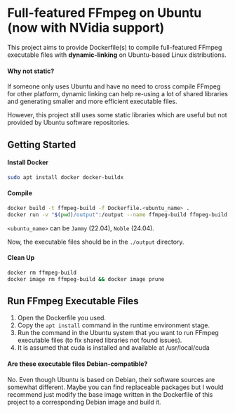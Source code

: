 Full-featured FFmpeg on Ubuntu (now with NVidia support)
==========

This project aims to provide Dockerfile(s) to compile full-featured FFmpeg executable files with **dynamic-linking** on Ubuntu-based Linux distributions.

#### Why not static?

If someone only uses Ubuntu and have no need to cross compile FFmpeg for other platform, dynamic linking can help re-using a lot of shared libraries and generating smaller and more efficient executable files.

However, this project still uses some static libraries which are useful but not provided by Ubuntu software repositories.

## Getting Started

#### Install Docker

```bash
sudo apt install docker docker-buildx
```

#### Compile

```bash
docker build -t ffmpeg-build -f Dockerfile.<ubuntu_name> .
docker run -v "$(pwd)/output":/output --name ffmpeg-build ffmpeg-build
```

`<ubuntu_name>` can be `Jammy` (22.04), `Noble` (24.04).

Now, the executable files should be in the `./output` directory.

#### Clean Up

```bash
docker rm ffmpeg-build
docker image rm ffmpeg-build && docker image prune
```

## Run FFmpeg Executable Files

1. Open the Dockerfile you used.
2. Copy the `apt install` command in the runtime environment stage.
3. Run the command in the Ubuntu system that you want to run FFmpeg executable files (to fix shared libraries not found issues).
4. It is assumed that cuda is installed and available at /usr/local/cuda

#### Are these executable files Debian-compatible?

No. Even though Ubuntu is based on Debian, their software sources are somewhat different. Maybe you can find replaceable packages but I would recommend just modify the base image written in the Dockerfile of this project to a corresponding Debian image and build it.
